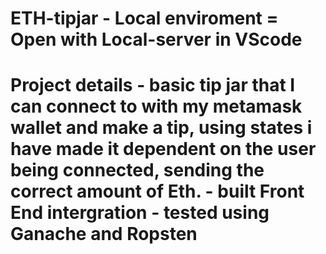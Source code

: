 # ETH-tipjar - Local enviroment = Open with Local-server in VScode

# Project details - basic tip jar that I can connect to with my metamask wallet and make a tip, using states i have made it dependent on the user being connected, sending the correct amount of Eth. - built Front End intergration - tested using Ganache and Ropsten
